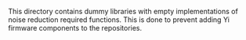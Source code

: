 This directory contains dummy libraries with empty implementations of
noise reduction required functions. This is done to prevent adding
Yi firmware components to the repositories.
